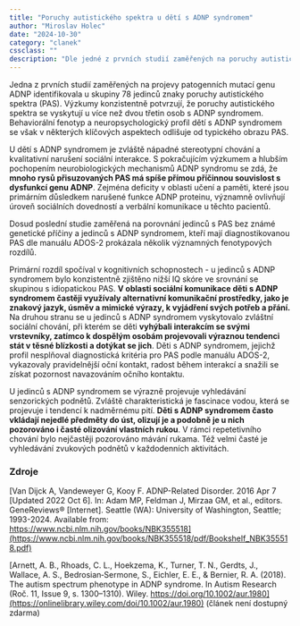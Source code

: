 ```yaml
---
title: "Poruchy autistického spektra u dětí s ADNP syndromem"
author: "Miroslav Holec"
date: "2024-10-30"
category: "clanek"
cssclass: ""
description: "Dle jedné z prvních studií zaměřených na poruchy autistického spektra u dětí s ADNP syndromem se PAS objevuje u dvou třetin jedinců. Chování a obtíže dětí s ADNP syndromem se však liší od jedinců s PAS bez známé genetické příčiny."
---
```


Jedna z prvních studií zaměřených na projevy patogenních mutací genu ADNP identifikovala u skupiny 78 jedinců znaky poruchy autistického spektra (PAS). Výzkumy konzistentně potvrzují, že poruchy autistického spektra se vyskytují u více než dvou třetin osob s ADNP syndromem. Behaviorální fenotyp a neuropsychologický profil dětí s ADNP syndromem se však v některých klíčových aspektech odlišuje od typického obrazu PAS.

U dětí s ADNP syndromem je zvláště nápadné stereotypní chování a kvalitativní narušení sociální interakce. S pokračujícím výzkumem a hlubším pochopením neurobiologických mechanismů ADNP syndromu se zdá, že **mnoho rysů přisuzovaných PAS má spíše přímou příčinnou souvislost s dysfunkcí genu ADNP**. Zejména deficity v oblasti učení a paměti, které jsou primárním důsledkem narušené funkce ADNP proteinu, významně ovlivňují úroveň sociálních dovedností a verbální komunikace u těchto pacientů.

Dosud poslední studie zaměřená na porovnání jedinců s PAS bez známé genetické příčiny a jedinců s ADNP syndromem, kteří mají diagnostikovanou PAS dle manuálu ADOS-2 prokázala několik významných fenotypových rozdílů. 

Primární rozdíl spočíval v kognitivních schopnostech - u jedinců s ADNP syndromem bylo konzistentně zjištěno nižší IQ skóre ve srovnání se skupinou s idiopatickou PAS. **V oblasti sociální komunikace děti s ADNP syndromem častěji využívaly alternativní komunikační prostředky, jako je znakový jazyk, úsměv a mimické výrazy, k vyjádření svých potřeb a přání.** Na druhou stranu se u jedinců s ADNP syndromem vyskytovalo zvláštní sociální chování, při kterém se děti **vyhýbali interakcím se svými vrstevníky, zatímco k dospělým osobám projevovali výraznou tendenci stát v těsné blízkosti a dotýkat se jich**. Děti s ADNP syndromem, jejichž profil nesplňoval diagnostická kritéria pro PAS podle manuálu ADOS-2, vykazovaly pravidelnější oční kontakt, radost během interakcí a snažili se získat pozornost navazováním očního kontaktu.

U jedinců s ADNP syndromem se výrazně projevuje vyhledávání senzorických podnětů. Zvláště charakteristická je fascinace vodou, která se projevuje i tendencí k nadměrnému pití.  **Děti s ADNP syndromem často vkládají nejedlé předměty do úst, olizují je a podobně je u nich pozorováno i časté olizování vlastních rukou**. V rámci repetetivního chování bylo nejčastěji pozorováno mávání rukama. Též velmi časté je vyhledávání zvukových podnětů v každodenních aktivitách. 

### Zdroje

[Van  Dijck A, Vandeweyer G, Kooy F. ADNP-Related Disorder. 2016 Apr 7  [Updated 2022 Oct 6]. In: Adam MP, Feldman J, Mirzaa GM, et al.,  editors. GeneReviews® [Internet]. Seattle (WA): University of  Washington, Seattle; 1993-2024. Available from:  https://www.ncbi.nlm.nih.gov/books/NBK355518](https://www.ncbi.nlm.nih.gov/books/NBK355518/pdf/Bookshelf_NBK355518.pdf)

[Arnett, A. B., Rhoads, C. L., Hoekzema, K., Turner, T. N., Gerdts, J., Wallace, A. S., Bedrosian‐Sermone, S., Eichler, E. E., & Bernier, R. A. (2018). The autism spectrum phenotype in ADNP syndrome. In Autism Research (Roč. 11, Issue 9, s. 1300–1310). Wiley. https://doi.org/10.1002/aur.1980](https://onlinelibrary.wiley.com/doi/10.1002/aur.1980) (článek není dostupný zdarma)